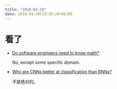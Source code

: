```yaml
---
title: "2018-03-29"
date: 2018-03-29T13:39:20+08:00
---
```


# 看了

+ [Do software engineers need to know math?](https://www.quora.com/Do-software-engineers-need-to-know-math)

    No, except some specific domain.

+ [Why are CNNs better at classification than RNNs?](https://www.quora.com/Why-are-CNNs-better-at-classification-than-RNNs)

    不是绝对的。
